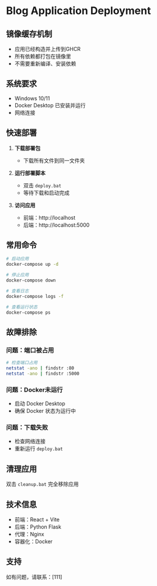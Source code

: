 # Blog Application Deployment

## 镜像缓存机制

+ 应用已经构造并上传到GHCR
+ 所有依赖都打包在镜像里
+ 不需要重新编译、安装依赖



## 系统要求

- Windows 10/11
- Docker Desktop 已安装并运行
- 网络连接

## 快速部署

1. **下载部署包**
	- 下载所有文件到同一文件夹

2. **运行部署脚本**
	- 双击 `deploy.bat`
	- 等待下载和启动完成

3. **访问应用**
	- 前端：http://localhost
	- 后端：http://localhost:5000

## 常用命令

```bash
# 启动应用
docker-compose up -d

# 停止应用
docker-compose down

# 查看日志
docker-compose logs -f

# 查看运行状态
docker-compose ps
```

## 故障排除

### 问题：端口被占用

```bash
# 检查端口占用
netstat -ano | findstr :80
netstat -ano | findstr :5000
```

### 问题：Docker未运行

- 启动 Docker Desktop
- 确保 Docker 状态为运行中

### 问题：下载失败

- 检查网络连接
- 重新运行 `deploy.bat`

## 清理应用

双击 `cleanup.bat` 完全移除应用

## 技术信息

- 前端：React + Vite
- 后端：Python Flask
- 代理：Nginx
- 容器化：Docker

## 支持

如有问题，请联系：[111]
